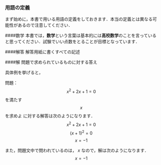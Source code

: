### 用語の定義
まず始めに，本書で用いる用語の定義をしておきます．本当の定義とは異なる可能性があるので注意してください．

####数学
本書では，**数学**という言葉は基本的には**高校数学**のことを言っていると思ってください．試験でいい点数をとることが目標となっています．

####解答
解答用紙に書くすべての記述

####解
問題で求められているものに対する答え

具体例を挙げると，

問題： $$ x^2 + 2x + 1 = 0 $$ を満たす $$ x $$ を求めよ
に対する解答は次のようになります．
$$ x^2 + 2x + 1 = 0 $$
$$ (x + 1)^2 = 0 $$
$$ x = -1 $$

また，問題文中で問われているのは， $x$ なので，解は次のようになります．
$$ x = -1 $$
